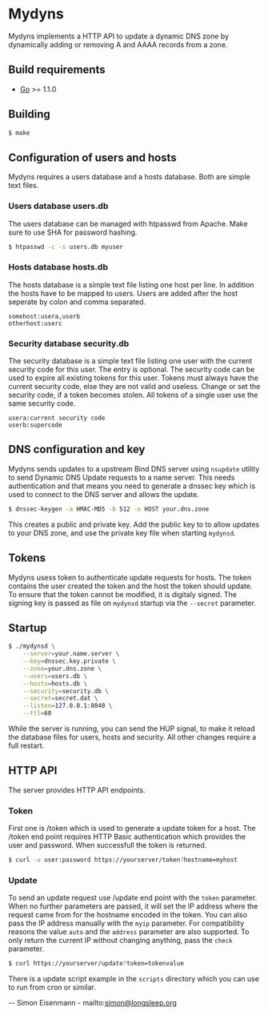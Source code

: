 Mydyns
==========

Mydyns implements a HTTP API to update a dynamic DNS zone by dynamically
adding or removing A and AAAA records from a zone.

## Build requirements

  - [Go](http://golang.org) >= 1.1.0

## Building

```bash
$ make
```

## Configuration of users and hosts

Mydyns requires a users database and a hosts database. Both are simple text
files.

### Users database users.db

The users database can be managed with htpasswd from Apache. Make sure to use
SHA for password hashing.

```bash
$ htpasswd -c -s users.db myuser
```

### Hosts database hosts.db

The hosts database is a simple text file listing one host per line. In
addition the hosts have to be mapped to users. Users are added after the host
seperate by colon and comma separated.

```
somehost:usera,userb
otherhost:userc
```

### Security database security.db

The security database is a simple text file listing one user with the current
security code for this user. The entry is optional. The security code can
be used to expire all existing tokens for this user. Tokens must always have
the current security code, else they are not valid and useless. Change or set
the security code, if a token becomes stolen. All tokens of a single user use
the same security code.

```
usera:current security code
userb:supercode
```

## DNS configuration and key

Mydyns sends updates to a upstream Bind DNS server using `nsupdate` utility to
send Dynamic DNS Update requests to a name server. This needs authentication
and that means you need to generate a dnssec key which is used to connect to
the DNS server and allows the update.

```bash
$ dnssec-keygen -a HMAC-MD5 -b 512 -n HOST your.dns.zone
```

This creates a public and private key. Add the public key to to allow updates
to your DNS zone, and use the private key file when starting `mydynsd`.

## Tokens

Mydyns usess token to authenticate update requests for hosts. The token
contains the user created the token and the host the token should update. To
ensure that the token cannot be modified, it is digitaly signed. The signing
key is passed as file on `mydynsd` startup via the `--secret` parameter.

## Startup

```bash
$ ./mydynsd \
	--server=your.name.server \
	--key=dnssec.key.private \
	--zone=your.dns.zone \
	--users=users.db \
	--hosts=hosts.db \
	--security=security.db \
	--secret=secret.dat \
	--listen=127.0.0.1:8040 \
	--ttl=60
```

While the server is running, you can send the HUP signal, to make it reload
the database files for users, hosts and security. All other changes require
a full restart.

## HTTP API

The server provides HTTP API endpoints.

### Token

First one is /token which is used to generate a update token for a host. The
/token end point requires HTTP Basic authentication which provides the user
and password. When successfull the token is returned.

```bash
$ curl -u user:password https://yourserver/token?hostname=myhost
```

### Update

To send an update request use /update end point with the `token` parameter.
When no further parameters are passed, it will set the IP address where the
request came from for the hostname encoded in the token. You can also pass
the IP address manually with the `myip` parameter. For compatibility reasons
the value `auto` and the `address` parameter are also supported. To only
return the current IP without changing anything, pass the `check` parameter.

```bash
$ curl https://yourserver/update?token=tokenvalue
```

There is a update script example in the `scripts` directory which you can
use to run from cron or similar.

--
Simon Eisenmann - mailto:simon@longsleep.org
